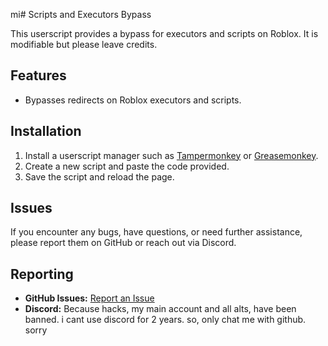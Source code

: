 mi# Scripts and Executors Bypass

This userscript provides a bypass for executors and scripts on Roblox. It is modifiable but please leave credits.

## Features
- Bypasses redirects on Roblox executors and scripts.

## Installation
1. Install a userscript manager such as [Tampermonkey](https://www.tampermonkey.net/) or [Greasemonkey](https://www.greasespot.net/).
2. Create a new script and paste the code provided.
3. Save the script and reload the page.

## Issues
If you encounter any bugs, have questions, or need further assistance, please report them on GitHub or reach out via Discord.

## Reporting
- **GitHub Issues:** [Report an Issue](https://github.com/perritoelpro32/pandadeveolpment-bypass/issues)
- **Discord:** Because hacks, my main account and all alts, have been banned. i cant use discord for 2 years. so, only chat me with github. sorry

